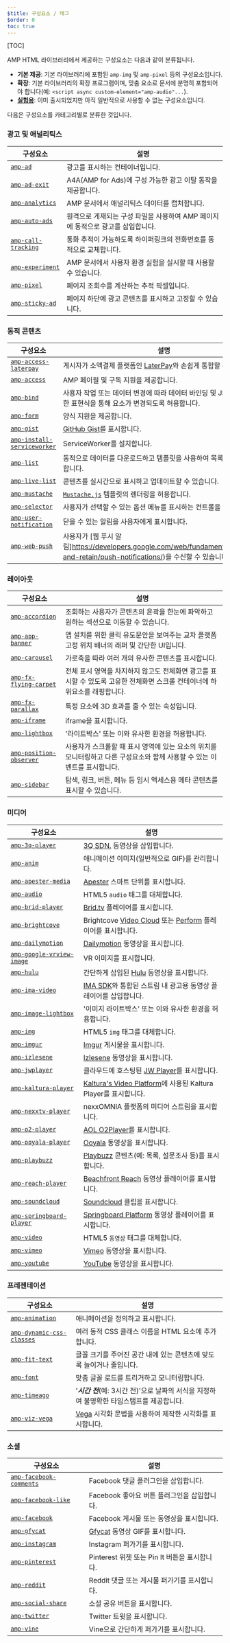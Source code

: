 ```yaml
---
$title: 구성요소 / 태그
$order: 0
toc: true
---
```


[TOC]

AMP HTML 라이브러리에서 제공하는 구성요소는 다음과 같이 분류됩니다.

- **기본 제공**: 기본 라이브러리에 포함된 `amp-img` 및 `amp-pixel` 등의 구성요소입니다.
- **확장**: 기본 라이브러리의 확장 프로그램이며, 맞춤 요소로 문서에 분명히 포함되어야 합니다(예: `<script async custom-element="amp-audio"...`).
- **[실험용](experimental.html)**: 이미 출시되었지만 아직 일반적으로 사용할 수 없는 구성요소입니다.

다음은 구성요소를 카테고리별로 분류한 것입니다.


### 광고 및 애널리틱스

| 구성요소 | 설명 |
| --------- | ----------- |
| [`amp-ad`](components/amp-ad.html) | 광고를 표시하는 컨테이너입니다. |
| [`amp-ad-exit`](components/amp-ad-exit.html) | A4A(AMP for Ads)에 구성 가능한 광고 이탈 동작을 제공합니다.|
| [`amp-analytics`](components/amp-analytics.html) | AMP 문서에서 애널리틱스 데이터를 캡처합니다. |
| [`amp-auto-ads`](components/amp-auto-ads.html) | 원격으로 게재되는 구성 파일을 사용하여 AMP 페이지에 동적으로 광고를 삽입합니다. |
| [`amp-call-tracking`](components/amp-call-tracking.html) |  통화 추적이 가능하도록 하이퍼링크의 전화번호를 동적으로 교체합니다. |
| [`amp-experiment`](components/amp-experiment.html) | AMP 문서에서 사용자 환경 실험을 실시할 때 사용할 수 있습니다. |
| [`amp-pixel`](components/amp-pixel.html) | 페이지 조회수를 계산하는 추적 픽셀입니다. |
| [`amp-sticky-ad`](components/amp-sticky-ad.html) | 페이지 하단에 광고 콘텐츠를 표시하고 고정할 수 있습니다.|

### 동적 콘텐츠

| 구성요소 | 설명 |
| --------- | ----------- |
| [`amp-access-laterpay`](components/amp-access-laterpay.html) | 게시자가 소액결제 플랫폼인 [LaterPay](https://www.laterpay.net/)와 손쉽게 통합할 수 있습니다.
| [`amp-access`](components/amp-access.html) | AMP 페이월 및 구독 지원을 제공합니다.  |
| [`amp-bind`](components/amp-bind.html) | 사용자 작업 또는 데이터 변경에 따라 데이터 바인딩 및 JS와 같은 단순한 표현식을 통해 요소가 변경되도록 허용합니다. |
| [`amp-form`](components/amp-form.html) | 양식 지원을 제공합니다. |
| [`amp-gist`](components/amp-gist.html) | [GitHub Gist](https://gist.github.com/)를 표시합니다. |
| [`amp-install-serviceworker`](components/amp-install-serviceworker.html) | ServiceWorker를 설치합니다. |
| [`amp-list`](components/amp-list.html) | 동적으로 데이터를 다운로드하고 템플릿을 사용하여 목록 항목을 생성합니다. |
| [`amp-live-list`](components/amp-live-list.html) | 콘텐츠를 실시간으로 표시하고 업데이트할 수 있습니다. |
| [`amp-mustache`](components/amp-mustache.html) | [`Mustache.js`](https://github.com/janl/mustache.js/) 템플릿의 렌더링을 허용합니다. |
| [`amp-selector`](components/amp-selector.html) |  사용자가 선택할 수 있는 옵션 메뉴를 표시하는 컨트롤을 나타냅니다. |
| [`amp-user-notification`](components/amp-user-notification.html) | 닫을 수 있는 알림을 사용자에게 표시합니다. |
| [`amp-web-push`](components/amp-web-push.html) | 사용자가 [웹 푸시 알림]https://developers.google.com/web/fundamentals/engage-and-retain/push-notifications/)을 수신할 수 있습니다. |

### 레이아웃

| 구성요소 | 설명 |
| --------- | ----------- |
| [`amp-accordion`](components/amp-accordion.html) | 조회하는 사용자가 콘텐츠의 윤곽을 한눈에 파악하고 원하는 섹션으로 이동할 수 있습니다. |
| [`amp-app-banner`](components/amp-app-banner.html) | 앱 설치를 위한 클릭 유도문안을 보여주는 교차 플랫폼 고정 위치 배너의 래퍼 및 간단한 UI입니다. |
| [`amp-carousel`](components/amp-carousel.html) | 가로축을 따라 여러 개의 유사한 콘텐츠를 표시합니다. |
| [`amp-fx-flying-carpet`](components/amp-fx-flying-carpet.html) | 전체 표시 영역을 차지하지 않고도 전체화면 광고를 표시할 수 있도록 고유한 전체화면 스크롤 컨테이너에 하위요소를 래핑합니다. |
| [`amp-fx-parallax`](components/amp-fx-parallax.html) |  특정 요소에 3D 효과를 줄 수 있는 속성입니다. |
| [`amp-iframe`](components/amp-iframe.html) | iframe을 표시합니다. |
| [`amp-lightbox`](components/amp-lightbox.html) | '라이트박스' 또는 이와 유사한 환경을 허용합니다. |
| [`amp-position-observer`](components/amp-position-observer.html) | 사용자가 스크롤할 때 표시 영역에 있는 요소의 위치를 모니터링하고 다른 구성요소와 함께 사용할 수 있는 이벤트를 표시합니다. |
| [`amp-sidebar`](components/amp-sidebar.html) | 탐색, 링크, 버튼, 메뉴 등 임시 액세스용 메타 콘텐츠를 표시할 수 있습니다. |


### 미디어

| 구성요소 | 설명 |
| --------- | ----------- |
| [`amp-3q-player`](components/amp-3q-player.html) | [3Q SDN.](https://www.3qsdn.com) 동영상을 삽입합니다. |
| [`amp-anim`](components/amp-anim.html) |애니메이션 이미지(일반적으로 GIF)를 관리합니다. |
| [`amp-apester-media`](components/amp-apester-media.html) | [Apester](https://apester.com/) 스마트 단위를 표시합니다. |
| [`amp-audio`](components/amp-audio.html) | HTML5 `audio` 태그를 대체합니다. |
| [`amp-brid-player`](components/amp-brid-player.html) | [Brid.tv](https://www.brid.tv/) 플레이어를 표시합니다. |
| [`amp-brightcove`](components/amp-brightcove.html) | Brightcove [Video Cloud](https://www.brightcove.com/online-video-platform) 또는 [Perform](https://www.brightcove.com/perform) 플레이어를 표시합니다. |
| [`amp-dailymotion`](components/amp-dailymotion.html) | [Dailymotion](https://www.dailymotion.com) 동영상을 표시합니다. |
| [`amp-google-vrview-image`](components/amp-google-vrview-image) | VR 이미지를 표시합니다. |
| [`amp-hulu`](components/amp-hulu.html) | 간단하게 삽입된 [Hulu](http://www.hulu.com/) 동영상을 표시합니다. |
| [`amp-ima-video`](components/amp-ima-video.html) | [IMA SDK](https://developers.google.com/interactive-media-ads/docs/sdks/html5/)와 통합된 스트림 내 광고용 동영상 플레이어를 삽입합니다. |
| [`amp-image-lightbox`](components/amp-image-lightbox.html) | '이미지 라이트박스' 또는 이와 유사한 환경을 허용합니다. |
| [`amp-img`](components/amp-img.html)  | HTML5 `img` 태그를 대체합니다. |
| [`amp-imgur`](components/amp-imgur.html)  | [Imgur](http://imgur.com/) 게시물을 표시합니다. |
| [`amp-izlesene`](components/amp-izlesene.html)  | [Izlesene](https://www.izlesene.com/) 동영상을 표시합니다. |
| [`amp-jwplayer`](components/amp-jwplayer.html) | 클라우드에 호스팅된 [JW Player](https://www.jwplayer.com/)를 표시합니다. |
| [`amp-kaltura-player`](components/amp-kaltura-player.html) | [Kaltura's Video Platform](https://corp.kaltura.com/)에 사용된 Kaltura Player를 표시합니다. |
| [`amp-nexxtv-player`](components/amp-nexxtv-player.html) | nexxOMNIA 플랫폼의 미디어 스트림을 표시합니다. |
| [`amp-o2-player`](components/amp-o2-player.html) | [AOL O2Player](http://on.aol.com/)를 표시합니다. |
| [`amp-ooyala-player`](components/amp-ooyala-player.html) |  [Ooyala](https://www.ooyala.com/) 동영상을 표시합니다. |
| [`amp-playbuzz`](components/amp-playbuzz.html) |  [Playbuzz](http://www.playbuzz.com/) 콘텐츠(예: 목록, 설문조사 등)를 표시합니다. |
| [`amp-reach-player`](components/amp-reach-player.html) | [Beachfront Reach](https://beachfrontreach.com/) 동영상 플레이어를 표시합니다. |
| [`amp-soundcloud`](components/amp-soundcloud.html) | [Soundcloud](https://soundcloud.com/) 클립을 표시합니다. |
| [`amp-springboard-player`](components/amp-springboard-player.html) | [Springboard Platform](http://publishers.springboardplatform.com/users/login) 동영상 플레이어를 표시합니다. |
| [`amp-video`](components/amp-video.html) | HTML5 `동영상` 태그를 대체합니다. |
| [`amp-vimeo`](components/amp-vimeo.html) | [Vimeo](https://vimeo.com/) 동영상을 표시합니다. |
| [`amp-youtube`](components/amp-youtube.html) | [YouTube](https://www.youtube.com/) 동영상을 표시합니다. |

### 프레젠테이션

| 구성요소 | 설명 |
| --------- | ----------- |
| [`amp-animation`](components/amp-animation.html) | 애니메이션을 정의하고 표시합니다. |
| [`amp-dynamic-css-classes`](components/amp-dynamic-css-classes.html) | 여러 동적 CSS 클래스 이름을 HTML 요소에 추가합니다. |
| [`amp-fit-text`](components/amp-fit-text.html) | 글꼴 크기를 주어진 공간 내에 있는 콘텐츠에 맞도록 늘이거나 줄입니다. |
| [`amp-font`](components/amp-font.html) | 맞춤 글꼴 로드를 트리거하고 모니터링합니다. |
| [`amp-timeago`](components/amp-timeago.html) | '***시간 전***(예: 3시간 전)'으로 날짜의 서식을 지정하여 불명확한 타임스탬프를 제공합니다. |
| [`amp-viz-vega`](components/amp-viz-vega.html) | [Vega](https://vega.github.io/vega/) 시각화 문법을 사용하여 제작한 시각화를 표시합니다.|


### 소셜

| 구성요소 | 설명 |
| --------- | ----------- |
| [`amp-facebook-comments`](components/amp-facebook-comments.html) | Facebook 댓글 플러그인을 삽입합니다. |
| [`amp-facebook-like`](components/amp-facebook-like.html) | Facebook 좋아요 버튼 플러그인을 삽입합니다. |
| [`amp-facebook`](components/amp-facebook.html) | Facebook 게시물 또는 동영상을 표시합니다. |
| [`amp-gfycat`](components/amp-gfycat.html) | [Gfycat](https://gfycat.com) 동영상 GIF를 표시합니다. |
| [`amp-instagram`](components/amp-instagram.html) | Instagram 퍼가기를 표시합니다. |
| [`amp-pinterest`](components/amp-pinterest.html) | Pinterest 위젯 또는 Pin It 버튼을 표시합니다. |
| [`amp-reddit`](components/amp-reddit.html) |  Reddit 댓글 또는 게시물 퍼가기를 표시합니다. |
| [`amp-social-share`](components/amp-social-share.html) | 소셜 공유 버튼을 표시합니다. |
| [`amp-twitter`](components/amp-twitter.html) | Twitter 트윗을 표시합니다. |
| [`amp-vine`](components/amp-vine.html) | Vine으로 간단하게 퍼가기를 표시합니다. |
